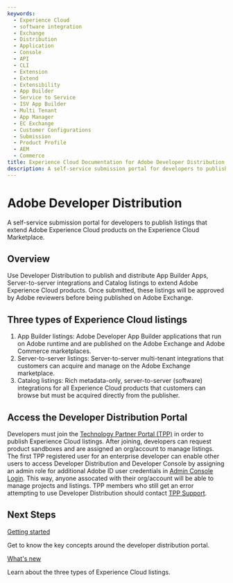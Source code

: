 ```yaml
---
keywords:
  - Experience Cloud
  - software integration
  - Exchange
  - Distribution
  - Application
  - Console
  - API
  - CLI
  - Extension
  - Extend
  - Extensibility
  - App Builder
  - Service to Service
  - ISV App Builder
  - Multi Tenant
  - App Manager
  - EC Exchange
  - Customer Configurations
  - Submission
  - Product Profile
  - AEM
  - Commerce
title: Experience Cloud Documentation for Adobe Developer Distribution
description: A self-service submission portal for developers to publish listings that extend Adobe products on Adobe Exchange.
---
```


<HeroSimple slots="heading, text" background="rgb(141, 52, 78)"/>

# Adobe Developer Distribution

A self-service submission portal for developers to publish listings that extend Adobe Experience Cloud products on the Experience Cloud Marketplace.

## Overview

Use Developer Distribution to publish and distribute App Builder Apps, Server-to-server integrations and Catalog listings to extend Adobe Experience Cloud products. Once submitted, these listings will be approved by Adobe reviewers before being published on Adobe Exchange.

## Three types of Experience Cloud listings

1.  App Builder listings: Adobe Developer App Builder applications that run on Adobe runtime and are published on the Adobe Exchange and Adobe Commerce marketplaces.
2.  Server-to-server listings: Server-to-server multi-tenant integrations that customers can acquire and manage on the Adobe Exchange marketplace.
3.  Catalog listings: Rich metadata-only, server-to-server (software) integrations for all Experience Cloud products that customers can browse but must be acquired directly from the publisher.

## Access the Developer Distribution Portal

Developers must join the [Technology Partner Portal (TPP)](https://partners.adobe.com/technologyprogram/experiencecloud.html) in order to publish Experience Cloud listings. After joining, developers can request product sandboxes and are assigned an org/account to manage listings. The first TPP registered user for an enterprise developer can enable other users to access Developer Distribution and Developer Console by assigning an admin role for additional Adobe ID user credentials in [Admin Console Login](https://adminconsole.adobe.com/). This way, anyone assocated with their org/account will be able to manage projects and listings. TPP members who still get an error attempting to use Developer Distribution should contact [TPP Support](https://partners.adobe.com/ec/cform/case).

<DiscoverBlock slots="heading, link, text"/>

## Next Steps

[Getting started](./getting-started.md)

Get to know the key concepts around the developer distribution portal.

<DiscoverBlock slots="link, text"/>

[What's new](./zxp/distribution.md)

Learn about the three types of Experience Cloud listings.

